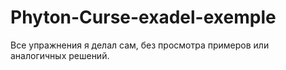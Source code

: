 # Phyton-Curse-exadel-exemple
Все упражнения я делал сам, без просмотра примеров или аналогичных решений.
